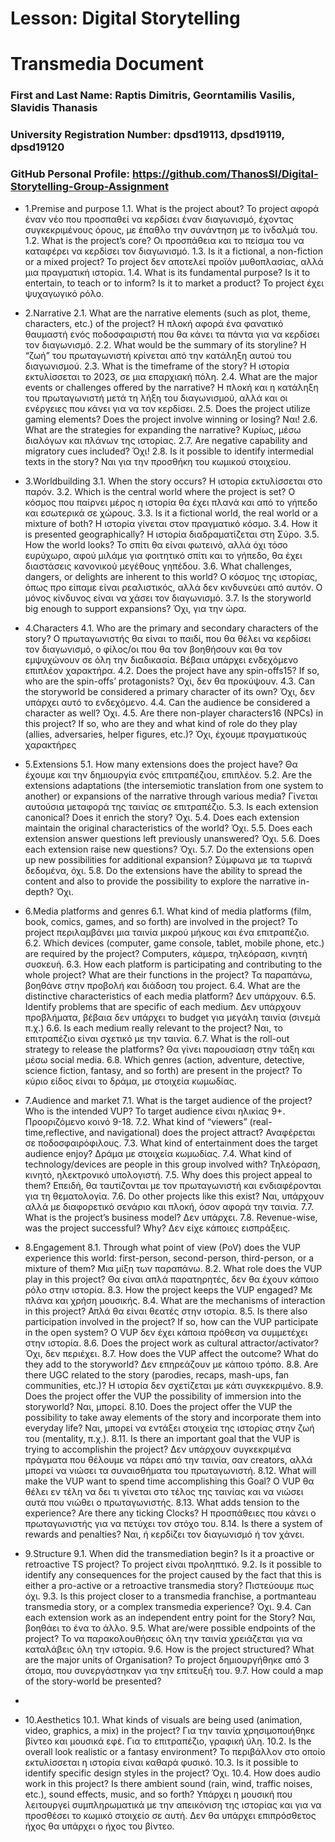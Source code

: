 # Lesson: Digital Storytelling
# Transmedia Document

### First and Last Name: Raptis Dimitris, Georntamilis Vasilis, Slavidis Thanasis
### University Registration Number: dpsd19113, dpsd19119, dpsd19120
### GitHub Personal Profile: https://github.com/ThanosSl/Digital-Storytelling-Group-Assignment

* 1.Premise and purpose
1.1. What is the project about?
Το project αφορά έναν νέο που προσπαθεί να κερδίσει έναν διαγωνισμό, έχοντας
συγκεκριμένους όρους, με έπαθλο την συνάντηση με το ίνδαλμά του.
1.2. What is the project’s core?
Οι προσπάθεια και το πείσμα του να καταφέρει να κερδίσει τον διαγωνισμό.
1.3. Is it a fictional, a non-fiction or a mixed project?
Το project δεν αποτελεί προϊόν μυθοπλασίας, αλλά μια πραγματική ιστορία.
1.4. What is its fundamental purpose? Is it to entertain, to teach or to inform? Is it to
market a product?
Το project έχει ψυχαγωγικό ρόλο.

* 2.Narrative
2.1. What are the narrative elements (such as plot, theme, characters, etc.) of the project?
Η πλοκή αφορά ένα φανατικό θαυμαστή ενός ποδοσφαιριστή που θα κάνει τα πάντα για να
κερδίσει τον διαγωνισμό.
2.2. What would be the summary of its storyline?
Η “ζωή” του πρωταγωνιστή κρίνεται από την κατάληξη αυτού του διαγωνισμού.
2.3. What is the timeframe of the story?
Η ιστορία εκτυλίσσεται το 2023, σε μια επαρχιακή πόλη.
2.4. What are the major events or challenges offered by the narrative?
Η πλοκή και η κατάληξη του πρωταγωνιστή μετά τη λήξη του διαγωνισμού, αλλά και οι
ενέργειες που κάνει για να τον κερδίσει.
2.5. Does the project utilize gaming elements? Does the project involve winning or losing?
Ναι!
2.6. What are the strategies for expanding the narrative?
Κυρίως, μέσω διαλόγων και πλάνων της ιστορίας.
2.7. Are negative capability and migratory cues included?
Όχι!
2.8. Is it possible to identify intermedial texts in the story?
Ναι για την προσθήκη του κωμικού στοιχείου.

* 3.Worldbuilding
3.1. When the story occurs?
Η ιστορία εκτυλίσσεται στο παρόν.
3.2. Which is the central world where the project is set?
Ο κόσμος που παίρνει μέρος η ιστορία θα έχει πλανά και από το γήπεδο και εσωτερικά σε
χώρους.
3.3. Is it a fictional world, the real world or a mixture of both?
Η ιστορία γίνεται στον πραγματικό κόσμο.
3.4. How it is presented geographically?
Η ιστορία διαδραματίζεται στη Σύρο.
3.5. How the world looks?
Το σπίτι θα είναι φωτεινό, αλλά όχι τόσο ευρύχωρο, αφού μιλάμε για φοιτητικό σπίτι και το
γήπεδο, θα έχει διαστάσεις κανονικού μεγέθους γηπέδου.
3.6. What challenges, dangers, or delights are inherent to this world?
Ο κόσμος της ιστορίας, όπως προ είπαμε είναι ρεαλιστικός, αλλά δεν κινδυνεύει από αυτόν.
Ο μόνος κίνδυνος είναι να χάσει τον διαγωνισμό.
3.7. Is the storyworld big enough to support expansions?
Όχι, για την ώρα.

* 4.Characters
4.1. Who are the primary and secondary characters of the story?
Ο πρωταγωνιστής θα είναι το παιδί, που θα θέλει να κερδίσει τον διαγωνισμό, ο φίλος/οι
που θα τον βοηθήσουν και θα τον εμψυχώνουν σε όλη την διαδικασία. Βέβαια υπάρχει
ενδεχόμενο επιπλέον χαρακτήρα.
4.2. Does the project have any spin-offs15? If so, who are the spin-offs’ protagonists?
Όχι, δεν θα προκύψουν.
4.3. Can the storyworld be considered a primary character of its own?
Όχι, δεν υπάρχει αυτό το ενδεχόμενο.
4.4. Can the audience be considered a character as well?
Όχι.
4.5. Are there non-player characters16 (NPCs) in this project? If so, who are they and what
kind of role do they play (allies, adversaries, helper figures, etc.)?
Όχι, έχουμε πραγματικούς χαρακτήρες

* 5.Extensions
5.1. How many extensions does the project have?
Θα έχουμε και την δημιουργία ενός επιτραπέζιου, επιπλέον.
5.2. Are the extensions adaptations (the intersemiotic translation from one system to
another) or expansions of the narrative through various media?
Γίνεται αυτούσια μεταφορά της ταινίας σε επιτραπέζιο.
5.3. Is each extension canonical? Does it enrich the story?
Όχι.
5.4. Does each extension maintain the original characteristics of the world?
Όχι.
5.5. Does each extension answer questions left previously unanswered?
Όχι.
5.6. Does each extension raise new questions?
Όχι.
5.7. Do the extensions open up new possibilities for additional expansion?
Σύμφωνα με τα τωρινά δεδομένα, όχι.
5.8. Do the extensions have the ability to spread the content and also to provide the
possibility to explore the narrative in-depth?
Όχι.

* 6.Media platforms and genres
6.1. What kind of media platforms (film, book, comics, games, and so forth) are involved in
the project?
Το project περιλαμβάνει μια ταινία μικρού μήκους και ένα επιτραπέζιο.
6.2. Which devices (computer, game console, tablet, mobile phone, etc.) are required by
the project?
Computers, κάμερα, τηλεόραση, κινητή συσκευή.
6.3. How each platform is participating and contributing to the whole project? What are
their functions in the project?
Τα παραπάνω, βοηθάνε στην προβολή και διάδοση του project.
6.4. What are the distinctive characteristics of each media platform?
Δεν υπάρχουν.
6.5. Identify problems that are specific of each medium.
Δεν υπάρχουν προβλήματα, βέβαια δεν υπάρχει το budget για μεγάλη ταινία (σινεμά π.χ.)
6.6. Is each medium really relevant to the project?
Ναι, το επιτραπέζιο είναι σχετικό με την ταινία.
6.7. What is the roll-out strategy to
release the platforms?
Θα γίνει παρουσίαση στην τάξη και μέσω social media.
6.8. Which genres (action, adventure, detective, science fiction, fantasy,
and so forth) are present in the project?
Το κύριο είδος είναι το δράμα, με στοιχεία κωμωδίας.

* 7.Audience and market
7.1. What is the target audience of the project? Who is the intended VUP?
Το target audience είναι ηλικίας 9+. Προοριζόμενο κοινό 9-18.
7.2. What kind of “viewers” (real-time,reflective, and navigational) does the project
attract?
Αναφέρεται σε ποδοσφαιρόφιλους.
7.3. What kind of entertainment does the target audience enjoy?
Δράμα με στοιχεία κωμωδίας.
7.4. What kind of technology/devices are people in this group involved with?
Τηλεόραση, κινητό, ηλεκτρονικό υπολογιστή.
7.5. Why does this project appeal to them?
Επειδή, θα ταυτίζονται με τον πρωταγωνιστή και ενδιαφέρονται για τη θεματολογία.
7.6. Do other projects like this exist?
Ναι, υπάρχουν αλλά με διαφορετικό σενάριο και πλοκή, όσον αφορά την ταινία.
7.7. What is the project’s business model?
Δεν υπάρχει.
7.8. Revenue-wise, was the project successful? Why?
Δεν είχε κάποιες εισπράξεις.

* 8.Engagement
8.1. Through what point of view (PoV) does the VUP experience this world: first-person,
second-person, third-person, or a mixture of them?
Μια μίξη των παραπάνω.
8.2. What role does the VUP play in this project?
Θα είναι απλά παρατηρητές, δεν θα έχουν κάποιο ρόλο στην ιστορία.
8.3. How the project keeps the VUP engaged?
Με πλάνα και χρήση μουσικής.
8.4. What are the mechanisms of interaction in this project?
Απλά θα είναι θεατές στην ιστορία.
8.5. Is there also participation involved in the project? If so, how can the VUP participate in
the open system?
Ο VUP δεν έχει κάποια πρόθεση να συμμετέχει στην ιστορία.
8.6. Does the project work as cultural attractor/activator?
Όχι, δεν περιέχει.
8.7. How does the VUP affect the outcome? What do they add to the storyworld?
Δεν επηρεάζουν με κάποιο τρόπο.
8.8. Are there UGC related to the story (parodies, recaps, mash-ups, fan communities,
etc.)?
Η ιστορία δεν σχετίζεται με κάτι συγκεκριμένο.
8.9. Does the project offer the VUP the possibility of immersion into the storyworld?
Ναι, μπορεί.
8.10. Does the project offer the VUP the possibility to take away elements of the story and
incorporate them into everyday life?
Ναι, μπορεί να εντάξει στοιχεία της ιστορίας στην ζωή του (mentality, π.χ.).
8.11. Is there an important goal that the VUP is trying to accomplishin the project?
Δεν υπάρχουν συγκεκριμένα πράγματα που θέλουμε να πάρει από την ταινία, σαν creators,
αλλά μπορεί να νιώσει τα συναισθήματα του πρωταγωνιστή.
8.12. What will make the VUP want to spend time accomplishing this Goal?
Ο VUP θα θέλει εν τέλη να δει τι γίνεται στο τέλος της ταινίας και να νιώσει αυτά που
νιώθει ο πρωταγωνιστής.
8.13. What adds tension to the experience? Are there any ticking Clocks?
Η προσπάθειες που κάνει ο πρωταγωνιστής για να πετύχει τον στόχο του.
8.14. Is there a system of rewards and penalties?
Ναι, ή κερδίζει τον διαγωνισμό ή τον χάνει.

* 9.Structure
9.1. When did the transmediation begin? Is it a proactive or retroactive TS
project?
Το project είναι προληπτικό.
9.2. Is it possible to identify any consequences for the project caused by
the fact that this is either a pro-active or a retroactive transmedia story?
Πιστεύουμε πως όχι.
9.3. Is this project closer to a transmedia franchise, a portmanteau transmedia story, or a
complex transmedia experience?
Όχι.
9.4. Can each extension work as an independent entry point for the Story?
Ναι, βοηθάει το ένα το άλλο.
9.5. What are/were possible endpoints of the project?
Το να παρακολουθήσεις όλη την ταινία χρειάζεται για να καταλάβεις όλη την ιστορία.
9.6. How is the project structured? What are the major units of
Organisation?
Το project δημιουργήθηκε από 3 άτομα, που συνεργάστηκαν για την επίτευξή του.
9.7. How could a map of the story-world be presented?
-

* 10.Aesthetics
10.1. What kinds of visuals are being used (animation, video, graphics, a mix) in the
project?
Για την ταινία χρησιμοποιήθηκε βίντεο και μουσικά εφέ. Για το επιτραπέζιο, γραφική ύλη.
10.2. Is the overall look realistic or a fantasy environment?
Το περιβάλλον στο οποίο εκτυλίσσεται η ιστορία είναι καθαρά φυσικό.
10.3. Is it possible to identify specific design styles in the project?
Όχι.
10.4. How does audio work in this project? Is there ambient sound (rain, wind, traffic
noises, etc.), sound effects, music, and so forth?
Υπάρχει η μουσική που λειτουργεί συμπληρωματικά με την απεικόνιση της ιστορίας και για
να προσθέσει το κωμικό στοιχείο σε αυτή. Δεν θα υπάρχει επιπρόσθετος ήχος θα υπάρχει ο
ήχος του βίντεο.
